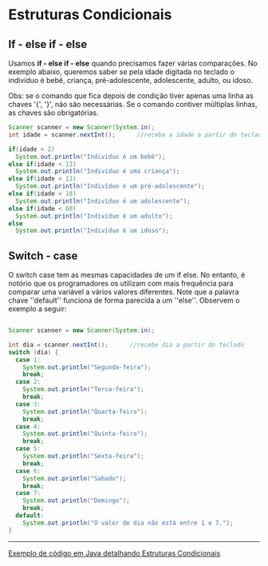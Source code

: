 # Estruturas Condicionais

## If - else if - else

Usamos **if - else if - else** quando precisamos fazer várias comparações. 
No exemplo abaixo, queremos saber se pela idade digitada no teclado o indivíduo é bebê, criança, pré-adolescente, adolescente, adulto, ou idoso.

Obs: se o comando que fica depois de condição tiver apenas uma linha as chaves '{', '}', não são necessárias. Se o comando contiver múltiplas linhas, as chaves são obrigatórias.

```java
Scanner scanner = new Scanner(System.in);
int idade = scanner.nextInt();      //recebe a idade a partir do teclado

if(idade < 2)
  System.out.println("Indivíduo é um bebê");
else if(idade < 12)
  System.out.println("Indivíduo é uma criança");
else if(idade < 13)
  System.out.println("Indivíduo é um pré-adolescente");
else if(idade < 18)
  System.out.println("Indivíduo é um adolescente");
else if(idade < 60)
  System.out.println("Indivíduo é um adulto");
else
  System.out.println("Indivíduo é um idoso");
```

## Switch - case

O switch case tem as mesmas capacidades de um if else. No entanto, é notório que os programadores os utilizam com mais frequência para comparar uma variável a vários valores diferentes. Note que a palavra chave ''default'' funciona de forma parecida a um ''else''.
Observem o exemplo a seguir:

```java

Scanner scanner = new Scanner(System.in);

int dia = scanner.nextInt();      //recebe dia a partir do teclado
switch (dia) {
  case 1:
    System.out.println("Segunda-feira");
    break;
  case 2:
    System.out.println("Terca-feira");
    break;
  case 3:
    System.out.println("Quarta-feira");
    break;
  case 4:
    System.out.println("Quinta-feira");
    break;
  case 5:
    System.out.println("Sexta-feira");
    break;
  case 6:
    System.out.println("Sabado");
    break;
  case 7:
    System.out.println("Domingo");
    break;
  default:
    System.out.println("O valor de dia não está entre 1 e 7.");
}
```

---

[Exemplo de código em Java detalhando Estruturas Condicionais](../src/conteudo/EstruturasCondicionais.java)
